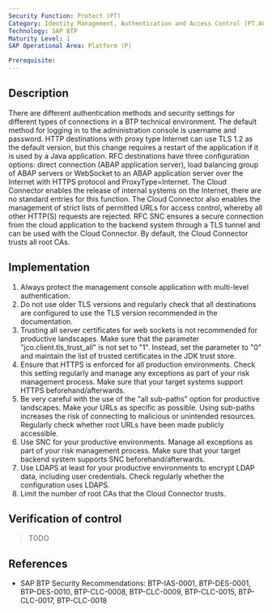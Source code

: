```yaml
---
Security Function: Protect (PT)
Category: Identity Management, Authentication and Access Control (PT.AC)
Technology: SAP BTP
Maturity Level: 1
SAP Operational Area: Platform (P)

Prerequisite: 
---
```


## Description

There are different authentication methods and security settings for different types of connections in a BTP technical environment. The default method for logging in to the administration console is username and password. HTTP destinations with proxy type Internet can use TLS 1.2 as the default version, but this change requires a restart of the application if it is used by a Java application. RFC destinations have three configuration options: direct connection (ABAP application server), load balancing group of ABAP servers or WebSocket to an ABAP application server over the Internet with HTTPS protocol and ProxyType=Internet. The Cloud Connector enables the release of internal systems on the Internet, there are no standard entries for this function. The Cloud Connector also enables the management of strict lists of permitted URLs for access control, whereby all other HTTP(S) requests are rejected. RFC SNC ensures a secure connection from the cloud application to the backend system through a TLS tunnel and can be used with the Cloud Connector. By default, the Cloud Connector trusts all root CAs.

## Implementation

1. Always protect the management console application with multi-level authentication.
2. Do not use older TLS versions and regularly check that all destinations are configured to use the TLS version recommended in the documentation.
3. Trusting all server certificates for web sockets is not recommended for productive landscapes. Make sure that the parameter "jco.client.tls_trust_all" is not set to "1". Instead, set the parameter to "0" and maintain the list of trusted certificates in the JDK trust store.
4. Ensure that HTTPS is enforced for all production environments. Check this setting regularly and manage any exceptions as part of your risk management process. Make sure that your target systems support HTTPS beforehand/afterwards.
5. Be very careful with the use of the "all sub-paths" option for productive landscapes. Make your URLs as specific as possible. Using sub-paths increases the risk of connecting to malicious or unintended resources. Regularly check whether root URLs have been made publicly accessible.
6. Use SNC for your productive environments. Manage all exceptions as part of your risk management process. Make sure that your target backend system supports SNC beforehand/afterwards.
7. Use LDAPS at least for your productive environments to encrypt LDAP data, including user credentials. Check regularly whether the configuration uses LDAPS.
8. Limit the number of root CAs that the Cloud Connector trusts.

## Verification of control

> TODO

## References

* SAP BTP Security Recommendations: BTP-IAS-0001, BTP-DES-0001, BTP-DES-0010, BTP-CLC-0008, BTP-CLC-0009, BTP-CLC-0015, BTP-CLC-0017, BTP-CLC-0018